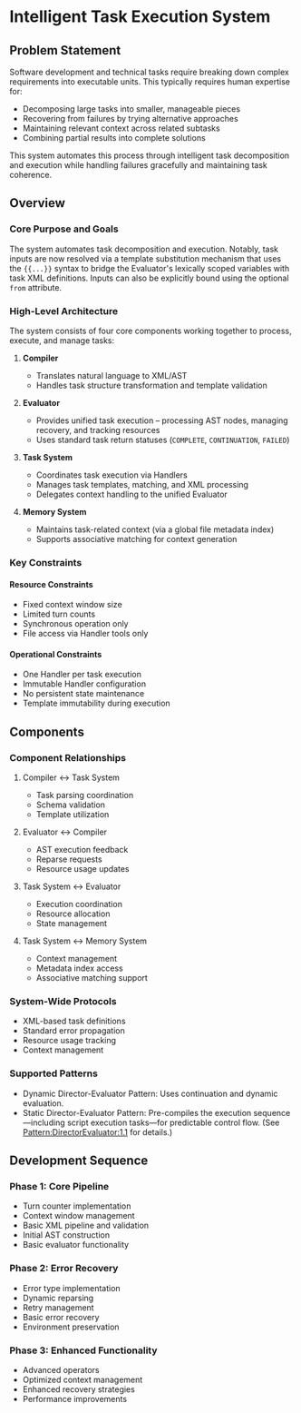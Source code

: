 # Intelligent Task Execution System

## Problem Statement
Software development and technical tasks require breaking down complex requirements into executable units. This typically requires human expertise for:
- Decomposing large tasks into smaller, manageable pieces  
- Recovering from failures by trying alternative approaches
- Maintaining relevant context across related subtasks
- Combining partial results into complete solutions

This system automates this process through intelligent task decomposition and execution while handling failures gracefully and maintaining task coherence.

## Overview

### Core Purpose and Goals
The system automates task decomposition and execution. Notably, task inputs are now resolved via a template substitution mechanism that uses the `{{...}}` syntax to bridge the Evaluator's lexically scoped variables with task XML definitions. Inputs can also be explicitly bound using the optional `from` attribute.

### High-Level Architecture
The system consists of four core components working together to process, execute, and manage tasks:

1. **Compiler**
   - Translates natural language to XML/AST
   - Handles task structure transformation and template validation

2. **Evaluator**
   - Provides unified task execution – processing AST nodes, managing recovery, and tracking resources
   - Uses standard task return statuses (`COMPLETE`, `CONTINUATION`, `FAILED`) 

3. **Task System**
   - Coordinates task execution via Handlers
   - Manages task templates, matching, and XML processing
   - Delegates context handling to the unified Evaluator

4. **Memory System**
   - Maintains task-related context (via a global file metadata index)
   - Supports associative matching for context generation

### Key Constraints

#### Resource Constraints
- Fixed context window size
- Limited turn counts
- Synchronous operation only
- File access via Handler tools only

#### Operational Constraints  
- One Handler per task execution
- Immutable Handler configuration
- No persistent state maintenance
- Template immutability during execution

## Components

### Component Relationships
1. Compiler ↔ Task System
   - Task parsing coordination
   - Schema validation
   - Template utilization

2. Evaluator ↔ Compiler
   - AST execution feedback
   - Reparse requests
   - Resource usage updates

3. Task System ↔ Evaluator
   - Execution coordination
   - Resource allocation
   - State management

4. Task System ↔ Memory System
   - Context management
   - Metadata index access
   - Associative matching support

### System-Wide Protocols
- XML-based task definitions
- Standard error propagation
- Resource usage tracking
- Context management

### Supported Patterns
 - Dynamic Director-Evaluator Pattern: Uses continuation and dynamic evaluation.
 - Static Director-Evaluator Pattern: Pre-compiles the execution sequence—including script execution tasks—for predictable control flow. (See [Pattern:DirectorEvaluator:1.1](system/architecture/patterns/director-evaluator.md) for details.)

## Development Sequence

### Phase 1: Core Pipeline
- Turn counter implementation
- Context window management
- Basic XML pipeline and validation
- Initial AST construction
- Basic evaluator functionality

### Phase 2: Error Recovery
- Error type implementation
- Dynamic reparsing
- Retry management
- Basic error recovery
- Environment preservation

### Phase 3: Enhanced Functionality  
- Advanced operators
- Optimized context management
- Enhanced recovery strategies
- Performance improvements
